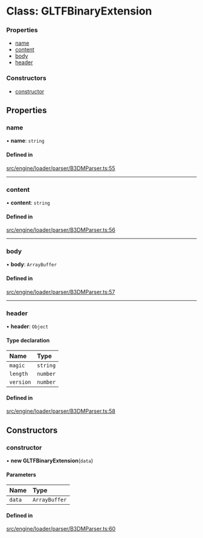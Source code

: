 # Class: GLTFBinaryExtension


### Properties

- [name](GLTFBinaryExtension.md#name)
- [content](GLTFBinaryExtension.md#content)
- [body](GLTFBinaryExtension.md#body)
- [header](GLTFBinaryExtension.md#header)

### Constructors

- [constructor](GLTFBinaryExtension.md#constructor)

## Properties

### name

• **name**: `string`

#### Defined in

[src/engine/loader/parser/B3DMParser.ts:55](https://github.com/Orillusion/orillusion/blob/main/src/engine/loader/parser/B3DMParser.ts#L55)

___

### content

• **content**: `string`

#### Defined in

[src/engine/loader/parser/B3DMParser.ts:56](https://github.com/Orillusion/orillusion/blob/main/src/engine/loader/parser/B3DMParser.ts#L56)

___

### body

• **body**: `ArrayBuffer`

#### Defined in

[src/engine/loader/parser/B3DMParser.ts:57](https://github.com/Orillusion/orillusion/blob/main/src/engine/loader/parser/B3DMParser.ts#L57)

___

### header

• **header**: `Object`

#### Type declaration

| Name | Type |
| :------ | :------ |
| `magic` | `string` |
| `length` | `number` |
| `version` | `number` |

#### Defined in

[src/engine/loader/parser/B3DMParser.ts:58](https://github.com/Orillusion/orillusion/blob/main/src/engine/loader/parser/B3DMParser.ts#L58)

## Constructors

### constructor

• **new GLTFBinaryExtension**(`data`)

#### Parameters

| Name | Type |
| :------ | :------ |
| `data` | `ArrayBuffer` |

#### Defined in

[src/engine/loader/parser/B3DMParser.ts:60](https://github.com/Orillusion/orillusion/blob/main/src/engine/loader/parser/B3DMParser.ts#L60)
